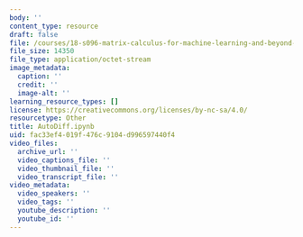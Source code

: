 ```yaml
---
body: ''
content_type: resource
draft: false
file: /courses/18-s096-matrix-calculus-for-machine-learning-and-beyond-january-iap-2023/autodiff.ipynb
file_size: 14350
file_type: application/octet-stream
image_metadata:
  caption: ''
  credit: ''
  image-alt: ''
learning_resource_types: []
license: https://creativecommons.org/licenses/by-nc-sa/4.0/
resourcetype: Other
title: AutoDiff.ipynb
uid: fac33ef4-019f-476c-9104-d996597440f4
video_files:
  archive_url: ''
  video_captions_file: ''
  video_thumbnail_file: ''
  video_transcript_file: ''
video_metadata:
  video_speakers: ''
  video_tags: ''
  youtube_description: ''
  youtube_id: ''
---
```

